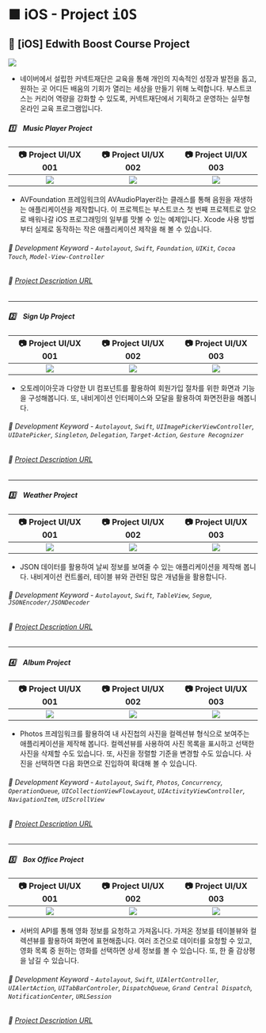 # ■ iOS - Project <kbd>iOS</kbd>

## 📣 [iOS] Edwith Boost Course Project

![](https://k.kakaocdn.net/dn/ceHqPr/btqxbACjqPl/kKL91PqYCnqjRJRiWN9jQK/img.jpg)

* 네이버에서 설립한 커넥트재단은 교육을 통해 개인의 지속적인 성장과 발전을 돕고, 원하는 곳 어디든 배움의 기회가 열리는 세상을 만들기 위해 노력합니다. 부스트코스는 커리어 역량을 강화할 수 있도록, 커넥트재단에서 기획하고 운영하는 실무형 온라인 교육 프로그램입니다.

##### 1️⃣　Music Player Project

|📷 Project UI/UX 001|📷 Project UI/UX 002|📷 Project UI/UX 003|
|:-------------------:|:------------------:|:-------------------:|
|![](https://user-images.githubusercontent.com/20036523/61688701-a4829e00-ad60-11e9-9f13-2bfb11e37a3f.png)|![](https://user-images.githubusercontent.com/20036523/61688703-a4829e00-ad60-11e9-9e02-55d7d317eda4.png)|![](https://img1.daumcdn.net/thumb/R1280x0/?scode=mtistory2&fname=https%3A%2F%2Fk.kakaocdn.net%2Fdn%2FbAgqVB%2Fbtqw9OBDl4L%2FJjpUbQt5CMUr9RpOKgQIhk%2Fimg.png)|

* AVFoundation 프레임워크의 AVAudioPlayer라는 클래스를 통해 음원을 재생하는 애플리케이션을 제작합니다. 이 프로젝트는 부스트코스 첫 번째 프로젝트로 앞으로 배워나갈 iOS 프로그래밍의 일부를 맛볼 수 있는 예제입니다. Xcode 사용 방법부터 실제로 동작하는 작은 애플리케이션 제작을 해 볼 수 있습니다.

###### 🔑 Development Keyword - `Autolayout`, `Swift`, `Foundation`, `UIKit`, `Cocoa Touch`, `Model-View-Controller`

###### 🚀 [Project Description URL](https://www.edwith.org/boostcourse-ios/project/20/content/18)

* * *

##### 2️⃣　Sign Up Project

|📷 Project UI/UX 001|📷 Project UI/UX 002|📷 Project UI/UX 003|
|:-------------------:|:------------------:|:-------------------:|
|![](https://img1.daumcdn.net/thumb/R1280x0/?scode=mtistory2&fname=https%3A%2F%2Fk.kakaocdn.net%2Fdn%2FbuWKiq%2Fbtqw7v3Mb1g%2FfkE7C4BMUazSRhJH9xY6fk%2Fimg.png)|![](https://img1.daumcdn.net/thumb/R1280x0/?scode=mtistory2&fname=https%3A%2F%2Fk.kakaocdn.net%2Fdn%2FvoLg7%2Fbtqxbd1rK14%2FLO4FGsfEK0skiE0v7N9Ce0%2Fimg.png)|![](https://img1.daumcdn.net/thumb/R1280x0/?scode=mtistory2&fname=https%3A%2F%2Fk.kakaocdn.net%2Fdn%2FP7LQY%2FbtqxbAB6KJQ%2FEEIK2nam2GPHayN9qkdka1%2Fimg.png)|

* 오토레이아웃과 다양한 UI 컴포넌트를 활용하여 회원가입 절차를 위한 화면과 기능을 구성해봅니다. 또, 내비게이션 인터페이스와 모달을 활용하여 화면전환을 해봅니다.

###### 🔑 Development Keyword - `Autolayout`, `Swift`, `UIImagePickerViewController`, `UIDatePicker`, `Singleton`, `Delegation`, `Target-Action`, `Gesture Recognizer`

###### 🚀 [Project Description URL](https://www.edwith.org/boostcourse-ios/project/21/content/19)

* * *

##### 3️⃣　Weather Project

|📷 Project UI/UX 001|📷 Project UI/UX 002|📷 Project UI/UX 003|
|:-------------------:|:------------------:|:-------------------:|
|![](https://img1.daumcdn.net/thumb/R1280x0/?scode=mtistory2&fname=https%3A%2F%2Fk.kakaocdn.net%2Fdn%2FlaZRY%2FbtqxbAJrUrA%2FPv8Jbc1qb6HFGilrUfw6zk%2Fimg.png)|![](https://img1.daumcdn.net/thumb/R1280x0/?scode=mtistory2&fname=https%3A%2F%2Fk.kakaocdn.net%2Fdn%2FbRvSXk%2FbtqxdRp8Mrs%2FbCQsFrwDAISjpDg2enBEEK%2Fimg.png)|![](https://img1.daumcdn.net/thumb/R1280x0/?scode=mtistory2&fname=https%3A%2F%2Fk.kakaocdn.net%2Fdn%2FckROT8%2FbtqxdQrcnZu%2FfVY8bURudaIbX7N0L6FKQ0%2Fimg.png)|

* JSON 데이터를 활용하여 날씨 정보를 보여줄 수 있는 애플리케이션을 제작해 봅니다. 내비게이션 컨트롤러, 테이블 뷰와 관련된 많은 개념들을 활용합니다.

###### 🔑 Development Keyword - `Autolayout`, `Swift`, `TableView`, `Segue`, `JSONEncoder/JSONDecoder`

###### 🚀 [Project Description URL](https://www.edwith.org/boostcourse-ios/project/22/content/20)

* * *

##### 4️⃣　Album Project

|📷 Project UI/UX 001|📷 Project UI/UX 002|📷 Project UI/UX 003|
|:-------------------:|:------------------:|:-------------------:|
|![](https://img1.daumcdn.net/thumb/R1280x0/?scode=mtistory2&fname=https%3A%2F%2Fk.kakaocdn.net%2Fdn%2Fbj0yTg%2FbtqxdRKqNIk%2F59kYk7Y6bNLTkrGXQfU4tK%2Fimg.png)|![](https://img1.daumcdn.net/thumb/R1280x0/?scode=mtistory2&fname=https%3A%2F%2Fk.kakaocdn.net%2Fdn%2FcdcdkJ%2Fbtqw86P1DKB%2FfNaZsFBE5OqZIVBTKPJAXk%2Fimg.png)|![](https://img1.daumcdn.net/thumb/R1280x0/?scode=mtistory2&fname=https%3A%2F%2Fk.kakaocdn.net%2Fdn%2Fxpfyp%2FbtqxcNhq1fP%2FBfk7Nytde2I5wRjZot8gOK%2Fimg.png)|

* Photos 프레임워크를 활용하여 내 사진첩의 사진을 컬렉션뷰 형식으로 보여주는 애플리케이션을 제작해 봅니다. 컬렉션뷰를 사용하여 사진 목록을 표시하고 선택한 사진을 삭제할 수도 있습니다. 또, 사진을 정렬할 기준을 변경할 수도 있습니다. 사진을 선택하면 다음 화면으로 진입하여 확대해 볼 수 있습니다.

###### 🔑 Development Keyword - `Autolayout`, `Swift`, `Photos`, `Concurrency`, `OperationQueue`, `UICollectionViewFlowLayout`, `UIActivityViewController`, `NavigationItem`, `UIScrollView`

###### 🚀 [Project Description URL](https://www.edwith.org/boostcourse-ios/project/23/content/21)

* * *

##### 5️⃣　Box Office Project

|📷 Project UI/UX 001|📷 Project UI/UX 002|📷 Project UI/UX 003|
|:-------------------:|:------------------:|:-------------------:|
|![](https://img1.daumcdn.net/thumb/R1280x0/?scode=mtistory2&fname=https%3A%2F%2Fk.kakaocdn.net%2Fdn%2FekXMNe%2FbtqxbCz1pCU%2Ff9DdmqGTe8EApHlm64K5NK%2Fimg.png)|![](https://img1.daumcdn.net/thumb/R1280x0/?scode=mtistory2&fname=https%3A%2F%2Fk.kakaocdn.net%2Fdn%2FcHDFOa%2Fbtqw7wn44i9%2FIsTnSkUJKAXW37yMjk7k00%2Fimg.png)|![](https://img1.daumcdn.net/thumb/R1280x0/?scode=mtistory2&fname=https%3A%2F%2Fk.kakaocdn.net%2Fdn%2FNDWi5%2Fbtqw79sm0tg%2FVdxYnlVXsz1KUwzPWs2y0K%2Fimg.png)|

* 서버의 API를 통해 영화 정보를 요청하고 가져옵니다. 가져온 정보를 테이블뷰와 컬렉션뷰를 활용하여 화면에 표현해줍니다. 여러 조건으로 데이터를 요청할 수 있고, 영화 목록 중 원하는 영화를 선택하면 상세 정보를 볼 수 있습니다. 또, 한 줄 감상평을 남길 수 있습니다.

###### 🔑 Development Keyword - `Autolayout`, `Swift`, `UIAlertController`, `UIAlertAction`, `UITabBarControler`, `DispatchQueue`, `Grand Central Dispatch`, `NotificationCenter`, `URLSession`

###### 🚀 [Project Description URL](https://www.edwith.org/boostcourse-ios/project/24/content/22)
